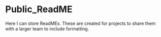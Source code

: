 # Public_ReadME
Here I can store ReadMEs. These are created for projects to share them with a larger team to include formatting. 
